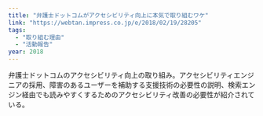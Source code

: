 ```yaml
---
title: "弁護士ドットコムがアクセシビリティ向上に本気で取り組むワケ"
link: "https://webtan.impress.co.jp/e/2018/02/19/28205"
tags:
  - "取り組む理由"
  - "活動報告"
year: 2018
---
```


弁護士ドットコムのアクセシビリティ向上の取り組み。アクセシビリティエンジニアの採用、障害のあるユーザーを補助する支援技術の必要性の説明、検索エンジン経由でも読みやすくするためのアクセシビリティ改善の必要性が紹介されている。
